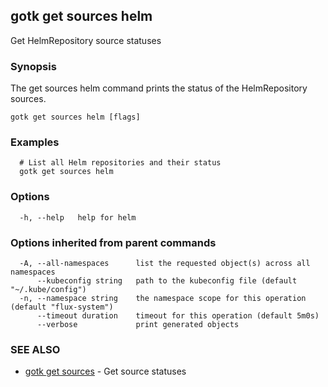 ## gotk get sources helm

Get HelmRepository source statuses

### Synopsis

The get sources helm command prints the status of the HelmRepository sources.

```
gotk get sources helm [flags]
```

### Examples

```
  # List all Helm repositories and their status
  gotk get sources helm

```

### Options

```
  -h, --help   help for helm
```

### Options inherited from parent commands

```
  -A, --all-namespaces      list the requested object(s) across all namespaces
      --kubeconfig string   path to the kubeconfig file (default "~/.kube/config")
  -n, --namespace string    the namespace scope for this operation (default "flux-system")
      --timeout duration    timeout for this operation (default 5m0s)
      --verbose             print generated objects
```

### SEE ALSO

* [gotk get sources](gotk_get_sources.md)	 - Get source statuses

